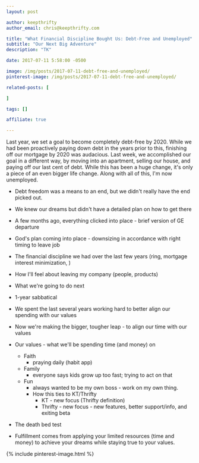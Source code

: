 ```yaml
---
layout: post

author: keepthrifty
author_email: chris@keepthrifty.com

title: "What Financial Discipline Bought Us: Debt-Free and Unemployed"
subtitle: "Our Next Big Adventure"
description: "TK"

date: 2017-07-11 5:58:00 -0500

image: /img/posts/2017-07-11-debt-free-and-unemployed/
pinterest-image: /img/posts/2017-07-11-debt-free-and-unemployed/

related-posts: [

]

tags: []

affiliate: true

---
```


Last year, we set a goal to become completely debt-free by 2020. While we had been proactively paying down debt in the years prior to this, finishing off our mortgage by 2020 was audacious. Last week, we accomplished our goal in a different way, by moving into an apartment, selling our house, and paying off our last cent of debt. While this has been a huge change, it's only a piece of an even bigger life change. Along with all of this, I'm now unemployed.

- Debt freedom was a means to an end, but we didn't really have the end picked out.
- We knew our dreams but didn't have a detailed plan on how to get there
- A few months ago, everything clicked into place - brief version of GE departure
- God's plan coming into place - downsizing in accordance with right timing to leave job

- The financial discipline we had over the last few years (ring, mortgage interest minimization, )

- How I'll feel about leaving my company (people, products)

- What we're going to do next
- 1-year sabbatical
- We spent the last several years working hard to better align our spending with our values
- Now we're making the bigger, tougher leap - to align our time with our values

- Our values - what we'll be spending time (and money) on
  - Faith
    - praying daily (habit app)
  - Family
    - everyone says kids grow up too fast; trying to act on that
  - Fun
    - always wanted to be my own boss - work on my own thing.
    - How this ties to KT/Thrifty
      - KT - new focus (Thrifty definition)
      - Thrifty - new focus - new features, better support/info, and exiting beta

- The death bed test

- Fulfillment comes from applying your limited resources (time and money) to achieve your dreams while staying true to your values.

{% include pinterest-image.html %}
